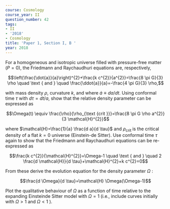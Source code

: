 ```yaml
---
course: Cosmology
course_year: II
question_number: 42
tags:
- II
- '2018'
- Cosmology
title: 'Paper 1, Section I, B '
year: 2018
---
```




For a homogeneous and isotropic universe filled with pressure-free matter $(P=0)$, the Friedmann and Raychaudhuri equations are, respectively,

$$\left(\frac{\dot{a}}{a}\right)^{2}+\frac{k c^{2}}{a^{2}}=\frac{8 \pi G}{3} \rho \quad \text { and } \quad \frac{\ddot{a}}{a}=-\frac{4 \pi G}{3} \rho,$$

with mass density $\rho$, curvature $k$, and where $\dot{a} \equiv d a / d t$. Using conformal time $\tau$ with $d \tau=d t / a$, show that the relative density parameter can be expressed as

$$\Omega(t) \equiv \frac{\rho}{\rho_{\text {crit }}}=\frac{8 \pi G \rho a^{2}}{3 \mathcal{H}^{2}}$$

where $\mathcal{H}=\frac{1}{a} \frac{d a}{d \tau}$ and $\rho_{\text {crit }}$ is the critical density of a flat $k=0$ universe (Einstein-de Sitter). Use conformal time $\tau$ again to show that the Friedmann and Raychaudhuri equations can be re-expressed as

$$\frac{k c^{2}}{\mathcal{H}^{2}}=\Omega-1 \quad \text { and } \quad 2 \frac{d \mathcal{H}}{d \tau}+\mathcal{H}^{2}+k c^{2}=0$$

From these derive the evolution equation for the density parameter $\Omega$ :

$$\frac{d \Omega}{d \tau}=\mathcal{H} \Omega(\Omega-1)$$

Plot the qualitative behaviour of $\Omega$ as a function of time relative to the expanding Einsteinde Sitter model with $\Omega=1$ (i.e., include curves initially with $\Omega>1$ and $\Omega<1$ ).